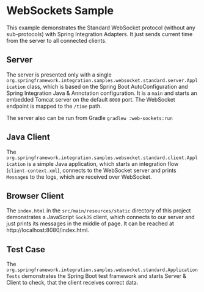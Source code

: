 WebSockets Sample
==============

This example demonstrates the Standard WebSocket protocol (without any sub-protocols) with Spring Integration Adapters.
It just sends current time from the server to all connected clients.

## Server

The server is presented only with a single `org.springframework.integration.samples.websocket.standard.server.Application`
class, which is based on the Spring Boot AutoConfiguration and Spring Integration Java & Annotation configuration.
It is a `main` and starts an embedded Tomcat server on the default `8080` port. The WebSocket endpoint is mapped to the `/time` path.

The server also can be run from Gradle `gradlew :web-sockets:run`

## Java Client

The `org.springframework.integration.samples.websocket.standard.client.Application` is a simple Java application,
 which starts an integration flow (`client-context.xml`), connects to the WebSocket server and prints `Message`s to the 
 logs, which are received over WebSocket.
   
## Browser Client
   
The `index.html` in the `src/main/resources/static` directory of this project demonstrates a JavaScript `SockJS` client, which connects
to our server and just prints its messages in the middle of page. It can be reached at http://localhost:8080/index.html.
 
## Test Case

The `org.springframework.integration.samples.websocket.standard.ApplicationTests` demonstrates the Spring Boot test 
framework and starts Server & Client to check, that the client receives correct data.
